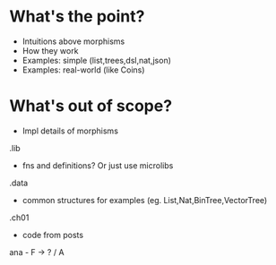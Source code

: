 
What's the point?
=================
* Intuitions above morphisms
* How they work
* Examples: simple (list,trees,dsl,nat,json)
* Examples: real-world (like Coins)


What's out of scope?
====================
* Impl details of morphisms



.lib
- fns and definitions? Or just use microlibs

.data
- common structures for examples (eg. List,Nat,BinTree,VectorTree)

.ch01
- code from posts




ana - F -> ? \/ A
